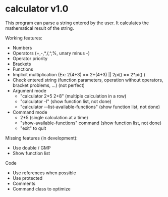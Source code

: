 # calculator v1.0

This program can parse a string entered by the user. It calculates the mathematical result of the string.

Working features:
- Numbers
- Operators (+,-,*,/,^,%, unary minus -)
- Operator priority
- Brackets
- Functions
- Implicit multiplication (Ex: 2(4+3) == 2*(4+3) || 2pi() == 2*pi() )
- Check entered string (function parameters, operation without operators, bracket problems, ...) (not perfect)
- Argument mode
  * "calculator 2*5 2+8" (multiple calculation in a row)
  * "calculator -l" (show function list, not done)
  * "calculator --list-available-functions" (show function list, not done)
- Command mode
  * 2*5 (single calculation at a time)
  * "show-available-functions" command (show function list, not done)
  * "exit" to quit

Missing features (in development):
- Use double / GMP
- Show function list

Code
- Use references when possible
- Use protected
- Comments
- Command class to optimize
